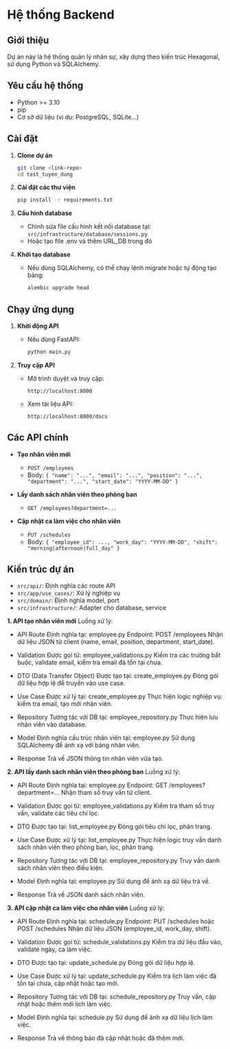 # Hệ thống Backend

## Giới thiệu
Dự án này là hệ thống quản lý nhân sự, xây dựng theo kiến trúc Hexagonal, sử dụng Python và SQLAlchemy.

## Yêu cầu hệ thống
- Python >= 3.10
- pip
- Cơ sở dữ liệu (ví dụ: PostgreSQL, SQLite...)

## Cài đặt

1. **Clone dự án**
   ```bash
   git clone <link-repo>
   cd test_tuyen_dung
   ```

2. **Cài đặt các thư viện**
   ```bash
   pip install -r requirements.txt
   ```

3. **Cấu hình database**
   - Chỉnh sửa file cấu hình kết nối database tại:  
     `src/infrastructure/database/sessions.py`  
   - Hoặc tạo file .env và thêm URL_DB trong đó

4. **Khởi tạo database**
   - Nếu dùng SQLAlchemy, có thể chạy lệnh migrate hoặc tự động tạo bảng:
     ```bash
     alembic upgrade head
     ```

## Chạy ứng dụng

1. **Khởi động API**
   - Nếu dùng FastAPI:
     ```bash
     python main.py
     ```

2. **Truy cập API**
   - Mở trình duyệt và truy cập:  
     ```
     http://localhost:8000
     ```
   - Xem tài liệu API:  
     ```
     http://localhost:8000/docs
     ```

## Các API chính

- **Tạo nhân viên mới**
  - `POST /employees`
  - Body: `{ "name": "...", "email": "...", "position": "...", "department": "...", "start_date": "YYYY-MM-DD" }`

- **Lấy danh sách nhân viên theo phòng ban**
  - `GET /employees?department=...`

- **Cập nhật ca làm việc cho nhân viên**
  - `PUT /schedules`
  - Body: `{ "employee_id": ..., "work_day": "YYYY-MM-DD", "shift": "morning|afternoon|full_day" }`

## Kiến trúc dự án

- `src/api/`: Định nghĩa các route API
- `src/app/use_cases/`: Xử lý nghiệp vụ
- `src/domain/`: Định nghĩa model, port
- `src/infrastructure/`: Adapter cho database, service


**1. API tạo nhân viên mới**
Luồng xử lý:
- API Route
  Định nghĩa tại: employee.py
  Endpoint: POST /employees
  Nhận dữ liệu JSON từ client (name, email, position, department, start_date).
  
- Validation
  Được gọi từ: employee_validations.py
  Kiểm tra các trường bắt buộc, validate email, kiểm tra email đã tồn tại chưa.
  
- DTO (Data Transfer Object)
  Được tạo tại: create_employee.py
  Đóng gói dữ liệu hợp lệ để truyền vào use case.
  
- Use Case
  Được xử lý tại: create_employee.py
  Thực hiện logic nghiệp vụ: kiểm tra email, tạo mới nhân viên.
  
- Repository
  Tương tác với DB tại: employee_repository.py
  Thực hiện lưu nhân viên vào database.
  
- Model
  Định nghĩa cấu trúc nhân viên tại: employee.py
  Sử dụng SQLAlchemy để ánh xạ với bảng nhân viên.
  
- Response
  Trả về JSON thông tin nhân viên vừa tạo.

**2. API lấy danh sách nhân viên theo phòng ban**
Luồng xử lý:
- API Route
  Định nghĩa tại: employee.py
  Endpoint: GET /employees?department=...
  Nhận tham số truy vấn từ client.
  
- Validation
  Được gọi từ: employee_validations.py
  Kiểm tra tham số truy vấn, validate các tiêu chí lọc.
  
- DTO
  Được tạo tại: list_employee.py
  Đóng gói tiêu chí lọc, phân trang.
  
- Use Case
  Được xử lý tại: list_employee.py
  Thực hiện logic truy vấn danh sách nhân viên theo phòng ban, lọc, phân trang.
  
- Repository
  Tương tác với DB tại: employee_repository.py
  Truy vấn danh sách nhân viên theo điều kiện.
  
- Model
  Định nghĩa tại: employee.py
  Sử dụng để ánh xạ dữ liệu trả về.
  
- Response
  Trả về JSON danh sách nhân viên.

**3. API cập nhật ca làm việc cho nhân viên**
Luồng xử lý:
- API Route
  Định nghĩa tại: schedule.py
  Endpoint: PUT /schedules hoặc POST /schedules
  Nhận dữ liệu JSON (employee_id, work_day, shift).
  
- Validation
  Được gọi từ: schedule_validations.py
  Kiểm tra dữ liệu đầu vào, validate ngày, ca làm việc.
  
- DTO
  Được tạo tại: update_schedule.py
  Đóng gói dữ liệu hợp lệ.
  
- Use Case
  Được xử lý tại: update_schedule.py
  Kiểm tra lịch làm việc đã tồn tại chưa, cập nhật hoặc tạo mới.
  
- Repository
  Tương tác với DB tại: schedule_repository.py
  Truy vấn, cập nhật hoặc thêm mới lịch làm việc.
  
- Model
  Định nghĩa tại: schedule.py
  Sử dụng để ánh xạ dữ liệu lịch làm việc.
  
- Response
  Trả về thông báo đã cập nhật hoặc đã thêm mới.

